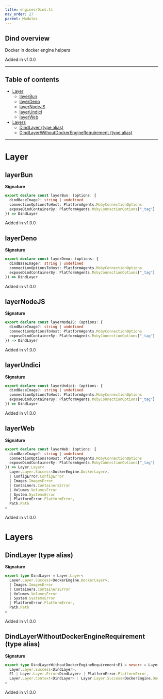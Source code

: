 ```yaml
---
title: engines/Dind.ts
nav_order: 27
parent: Modules
---
```


## Dind overview

Docker in docker engine helpers

Added in v1.0.0

---

<h2 class="text-delta">Table of contents</h2>

- [Layer](#layer)
  - [layerBun](#layerbun)
  - [layerDeno](#layerdeno)
  - [layerNodeJS](#layernodejs)
  - [layerUndici](#layerundici)
  - [layerWeb](#layerweb)
- [Layers](#layers)
  - [DindLayer (type alias)](#dindlayer-type-alias)
  - [DindLayerWithoutDockerEngineRequirement (type alias)](#dindlayerwithoutdockerenginerequirement-type-alias)

---

# Layer

## layerBun

**Signature**

```ts
export declare const layerBun: (options: {
  dindBaseImage?: string | undefined
  connectionOptionsToHost: PlatformAgents.MobyConnectionOptions
  exposeDindContainerBy: PlatformAgents.MobyConnectionOptions["_tag"]
}) => DindLayer
```

Added in v1.0.0

## layerDeno

**Signature**

```ts
export declare const layerDeno: (options: {
  dindBaseImage?: string | undefined
  connectionOptionsToHost: PlatformAgents.MobyConnectionOptions
  exposeDindContainerBy: PlatformAgents.MobyConnectionOptions["_tag"]
}) => DindLayer
```

Added in v1.0.0

## layerNodeJS

**Signature**

```ts
export declare const layerNodeJS: (options: {
  dindBaseImage?: string | undefined
  connectionOptionsToHost: PlatformAgents.MobyConnectionOptions
  exposeDindContainerBy: PlatformAgents.MobyConnectionOptions["_tag"]
}) => DindLayer
```

Added in v1.0.0

## layerUndici

**Signature**

```ts
export declare const layerUndici: (options: {
  dindBaseImage?: string | undefined
  connectionOptionsToHost: PlatformAgents.MobyConnectionOptions
  exposeDindContainerBy: PlatformAgents.MobyConnectionOptions["_tag"]
}) => DindLayer
```

Added in v1.0.0

## layerWeb

**Signature**

```ts
export declare const layerWeb: (options: {
  dindBaseImage?: string | undefined
  connectionOptionsToHost: PlatformAgents.MobyConnectionOptions
  exposeDindContainerBy: PlatformAgents.MobyConnectionOptions["_tag"]
}) => Layer.Layer<
  Layer.Layer.Success<DockerEngine.DockerLayer>,
  | ConfigError.ConfigError
  | Images.ImagesError
  | Containers.ContainersError
  | Volumes.VolumesError
  | System.SystemsError
  | PlatformError.PlatformError,
  Path.Path
>
```

Added in v1.0.0

# Layers

## DindLayer (type alias)

**Signature**

```ts
export type DindLayer = Layer.Layer<
  Layer.Layer.Success<DockerEngine.DockerLayer>,
  | Images.ImagesError
  | Containers.ContainersError
  | Volumes.VolumesError
  | System.SystemsError
  | PlatformError.PlatformError,
  Path.Path
>
```

Added in v1.0.0

## DindLayerWithoutDockerEngineRequirement (type alias)

**Signature**

```ts
export type DindLayerWithoutDockerEngineRequirement<E1 = never> = Layer.Layer<
  Layer.Layer.Success<DindLayer>,
  E1 | Layer.Layer.Error<DindLayer> | PlatformError.PlatformError,
  Layer.Layer.Context<DindLayer> | Layer.Layer.Success<DockerEngine.DockerLayer> | Path.Path
>
```

Added in v1.0.0
